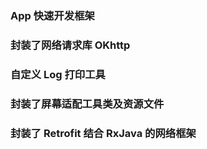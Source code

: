 ### App 快速开发框架 
### 封装了网络请求库 OKhttp 
### 自定义 Log 打印工具
### 封装了屏幕适配工具类及资源文件
### 封装了 Retrofit 结合 RxJava 的网络框架
